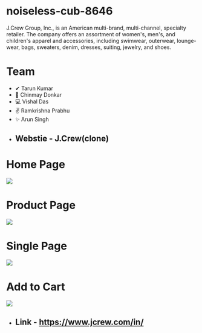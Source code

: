# noiseless-cub-8646
J.Crew Group, Inc., is an American multi-brand, multi-channel, specialty retailer. The company offers an assortment of women's, men's, and children's apparel and accessories, including swimwear, outerwear, lounge-wear, bags, sweaters, denim, dresses, suiting, jewelry, and shoes. 
# Team
-  ✔ Tarun Kumar
- 🤝 Chinmay Donkar
- 💻 Vishal Das
- ✌ Ramkrishna Prabhu
- ✨ Arun Singh
- ## Webstie - J.Crew(clone)


<h1>Home Page</h1>
<img src='https://i.postimg.cc/PqSHGQHm/Urban-crew.png' />


<br />

<h1>Product Page</h1>
<img src='https://i.postimg.cc/GhGPt86B/Woman.png' />

<br />
<h1>Single Page</h1>
<img src='https://i.postimg.cc/qvcGbhLf/Singlepage.png' />

<br />
<h1>Add to Cart</h1>
<img src='https://i.postimg.cc/3xykNPkt/Bag.png' />




- ## Link - https://www.jcrew.com/in/
